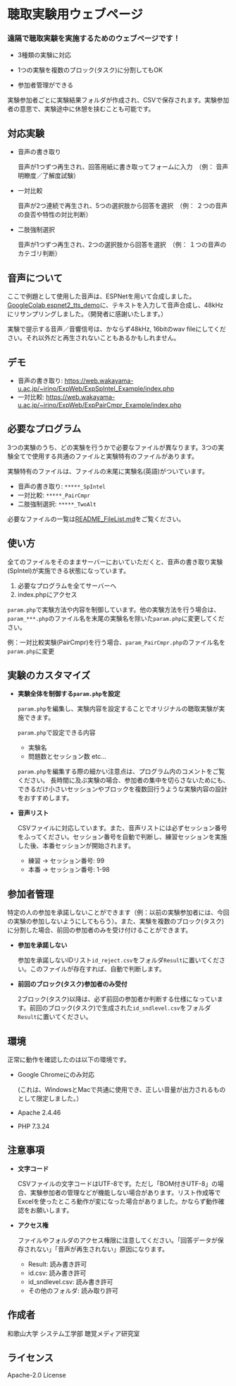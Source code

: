 # 聴取実験用ウェブページ
### **遠隔で聴取実験を実施するためのウェブページです！** 

- 3種類の実験に対応

- 1つの実験を複数のブロック(タスク)に分割してもOK

- 参加者管理ができる

実験参加者ごとに実験結果フォルダが作成され、CSVで保存されます。実験参加者の意思で、実験途中に休憩を挟むことも可能です。

## 対応実験
- 音声の書き取り
  
  音声が1つずつ再生され、回答用紙に書き取ってフォームに入力　（例： 音声明瞭度／了解度試験）
- 一対比較
  
  音声が2つ連続で再生され、5つの選択肢から回答を選択　（例： ２つの音声の良否や特性の対比判断）
- 二肢強制選択
  
  音声が1つずつ再生され、2つの選択肢から回答を選択　（例： １つの音声のカテゴリ判断）

## 音声について
ここで例題として使用した音声は、ESPNetを用いて合成しました。
[GoogleColab espnet2_tts_demo](https://colab.research.google.com/github/espnet/notebook/blob/master/espnet2_tts_realtime_demo.ipynb)に、テキストを入力して音声合成し、48kHzにリサンプリングしました。（開発者に感謝いたします。）

実験で提示する音声／音響信号は、かならず48kHz, 16bitのwav fileにしてください。それ以外だと再生されないこともあるかもしれません。

## デモ

- 音声の書き取り: https://web.wakayama-u.ac.jp/~irino/ExpWeb/ExpSpIntel_Example/index.php
- 一対比較: https://web.wakayama-u.ac.jp/~irino/ExpWeb/ExpPairCmpr_Example/index.php

## 必要なプログラム
3つの実験のうち、どの実験を行うかで必要なファイルが異なります。3つの実験全てで使用する共通のファイルと実験特有のファイルがあります。

実験特有のファイルは、ファイルの末尾に実験名(英語)がついています。
- 音声の書き取り: `*****_SpIntel`
- 一対比較: `*****_PairCmpr`
- 二肢強制選択: `*****_TwoAlt`

必要なファイルの一覧は[README_FileList.md](README_FileList.md)をご覧ください。

## 使い方
全てのファイルをそのままサーバーにおいていただくと、音声の書き取り実験(SpIntel)が実施できる状態になっています。

1. 必要なプログラムを全てサーバーへ
2. index.phpにアクセス

`param.php`で実験方法や内容を制御しています。他の実験方法を行う場合は、`param_***.php`のファイル名を末尾の実験名を除いた`param.php`に変更してください。

例：一対比較実験(PairCmpr)を行う場合、`param_PairCmpr.php`のファイル名を`param.php`に変更

## 実験のカスタマイズ
- **実験全体を制御する`param.php`を設定**

  `param.php`を編集し、実験内容を設定することでオリジナルの聴取実験が実施できます。

  `param.php`で設定できる内容
  - 実験名
  - 問題数とセッション数 etc...

  `param.php`を編集する際の細かい注意点は、プログラム内のコメントをご覧ください。
  長時間に及ぶ実験の場合、参加者の集中を切らさないためにも、できるだけ小さいセッションやブロックを複数回行うような実験内容の設計をおすすめします。 

- **音声リスト**

  CSVファイルに対応しています。また、音声リストには必ずセッション番号をふってください。セッション番号を自動で判断し、練習セッションを実施した後、本番セッションが開始されます。

  - 練習 → セッション番号: 99
  - 本番 → セッション番号: 1-98

## 参加者管理
特定の人の参加を承諾しないことができます（例：以前の実験参加者には、今回の実験の参加しないようにしてもらう）。また、実験を複数のブロック(タスク)に分割した場合、前回の参加者のみを受け付けることができます。

- **参加を承諾しない**

  参加を承諾しないIDリスト`id_reject.csv`をフォルダ`Result`に置いてください。このファイルが存在すれば、自動で判断します。

- **前回のブロック(タスク)参加者のみ受付**

  2ブロック(タスク)以降は、必ず前回の参加者か判断する仕様になっています。前回のブロック(タスク)で生成された`id_sndlevel.csv`をフォルダ`Result`に置いてください。

## 環境
正常に動作を確認したのは以下の環境です。
- Google Chromeにのみ対応
  
  (これは、WindowsとMacで共通に使用でき、正しい音量が出力されるものとして限定しました。）

- Apache 2.4.46
- PHP 7.3.24


## 注意事項
- **文字コード**

  CSVファイルの文字コードはUTF-8です。ただし「BOM付きUTF-8」の場合、実験参加者の管理などが機能しない場合があります。リスト作成等でExcelを使ったところ動作が変になった場合がありました。かならず動作確認をお願いします。

- **アクセス権**

  ファイルやフォルダのアクセス権限に注意してください。「回答データが保存されない」「音声が再生されない」原因になります。
  - Result: 読み書き許可
  - id.csv: 読み書き許可
  - id_sndlevel.csv: 読み書き許可
  - その他のフォルダ: 読み取り許可

## 作成者
和歌山大学 システム工学部 聴覚メディア研究室

## ライセンス
Apache-2.0 License